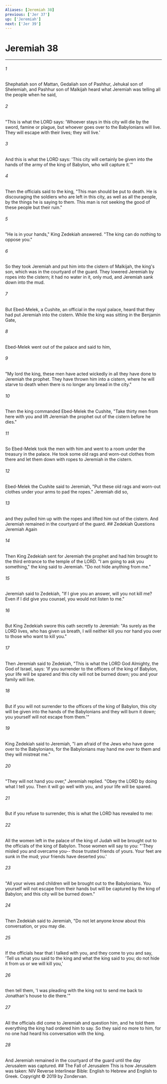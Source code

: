 ```yaml
---
Aliases: [Jeremiah 38]
previous: ['Jer 37']
up: ['Jeremiah']
next: ['Jer 39']
---
```

# Jeremiah 38

***


###### 1 
Shephatiah son of Mattan, Gedaliah son of Pashhur, Jehukal son of Shelemiah, and Pashhur son of Malkijah heard what Jeremiah was telling all the people when he said, 

###### 2 
"This is what the LORD says: 'Whoever stays in this city will die by the sword, famine or plague, but whoever goes over to the Babylonians will live. They will escape with their lives; they will live.' 

###### 3 
And this is what the LORD says: 'This city will certainly be given into the hands of the army of the king of Babylon, who will capture it.'" 

###### 4 
Then the officials said to the king, "This man should be put to death. He is discouraging the soldiers who are left in this city, as well as all the people, by the things he is saying to them. This man is not seeking the good of these people but their ruin." 

###### 5 
"He is in your hands," King Zedekiah answered. "The king can do nothing to oppose you." 

###### 6 
So they took Jeremiah and put him into the cistern of Malkijah, the king's son, which was in the courtyard of the guard. They lowered Jeremiah by ropes into the cistern; it had no water in it, only mud, and Jeremiah sank down into the mud. 

###### 7 
But Ebed-Melek, a Cushite, an official in the royal palace, heard that they had put Jeremiah into the cistern. While the king was sitting in the Benjamin Gate, 

###### 8 
Ebed-Melek went out of the palace and said to him, 

###### 9 
"My lord the king, these men have acted wickedly in all they have done to Jeremiah the prophet. They have thrown him into a cistern, where he will starve to death when there is no longer any bread in the city." 

###### 10 
Then the king commanded Ebed-Melek the Cushite, "Take thirty men from here with you and lift Jeremiah the prophet out of the cistern before he dies." 

###### 11 
So Ebed-Melek took the men with him and went to a room under the treasury in the palace. He took some old rags and worn-out clothes from there and let them down with ropes to Jeremiah in the cistern. 

###### 12 
Ebed-Melek the Cushite said to Jeremiah, "Put these old rags and worn-out clothes under your arms to pad the ropes." Jeremiah did so, 

###### 13 
and they pulled him up with the ropes and lifted him out of the cistern. And Jeremiah remained in the courtyard of the guard. ## Zedekiah Questions Jeremiah Again 

###### 14 
Then King Zedekiah sent for Jeremiah the prophet and had him brought to the third entrance to the temple of the LORD. "I am going to ask you something," the king said to Jeremiah. "Do not hide anything from me." 

###### 15 
Jeremiah said to Zedekiah, "If I give you an answer, will you not kill me? Even if I did give you counsel, you would not listen to me." 

###### 16 
But King Zedekiah swore this oath secretly to Jeremiah: "As surely as the LORD lives, who has given us breath, I will neither kill you nor hand you over to those who want to kill you." 

###### 17 
Then Jeremiah said to Zedekiah, "This is what the LORD God Almighty, the God of Israel, says: 'If you surrender to the officers of the king of Babylon, your life will be spared and this city will not be burned down; you and your family will live. 

###### 18 
But if you will not surrender to the officers of the king of Babylon, this city will be given into the hands of the Babylonians and they will burn it down; you yourself will not escape from them.'" 

###### 19 
King Zedekiah said to Jeremiah, "I am afraid of the Jews who have gone over to the Babylonians, for the Babylonians may hand me over to them and they will mistreat me." 

###### 20 
"They will not hand you over," Jeremiah replied. "Obey the LORD by doing what I tell you. Then it will go well with you, and your life will be spared. 

###### 21 
But if you refuse to surrender, this is what the LORD has revealed to me: 

###### 22 
All the women left in the palace of the king of Judah will be brought out to the officials of the king of Babylon. Those women will say to you: "'They misled you and overcame you-- those trusted friends of yours. Your feet are sunk in the mud; your friends have deserted you.' 

###### 23 
"All your wives and children will be brought out to the Babylonians. You yourself will not escape from their hands but will be captured by the king of Babylon; and this city will be burned down." 

###### 24 
Then Zedekiah said to Jeremiah, "Do not let anyone know about this conversation, or you may die. 

###### 25 
If the officials hear that I talked with you, and they come to you and say, 'Tell us what you said to the king and what the king said to you; do not hide it from us or we will kill you,' 

###### 26 
then tell them, 'I was pleading with the king not to send me back to Jonathan's house to die there.'" 

###### 27 
All the officials did come to Jeremiah and question him, and he told them everything the king had ordered him to say. So they said no more to him, for no one had heard his conversation with the king. 

###### 28 
And Jeremiah remained in the courtyard of the guard until the day Jerusalem was captured. ## The Fall of Jerusalem This is how Jerusalem was taken: NIV Reverse Interlinear Bible: English to Hebrew and English to Greek. Copyright © 2019 by Zondervan.
